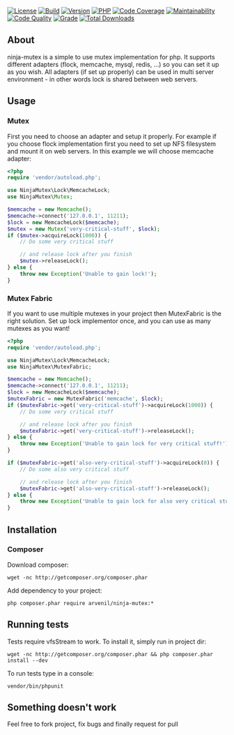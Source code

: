 [![License](https://img.shields.io/github/license/arvenil/ninja-mutex)](http://opensource.org/licenses/MIT)
[![Build](https://github.com/arvenil/ninja-mutex/workflows/PHP/badge.svg)](https://github.com/arvenil/ninja-mutex/actions?query=workflow%3APHP)
[![Version](https://img.shields.io/github/v/release/arvenil/ninja-mutex)](https://github.com/arvenil/ninja-mutex/releases/latest)
[![PHP](https://img.shields.io/packagist/php-v/arvenil/ninja-mutex)](https://packagist.org/packages/arvenil/ninja-mutex)
[![Code Coverage](https://scrutinizer-ci.com/g/arvenil/ninja-mutex/badges/coverage.png?b=master)](https://scrutinizer-ci.com/g/arvenil/ninja-mutex/?branch=master)
[![Maintainability](https://img.shields.io/codeclimate/maintainability-percentage/arvenil/ninja-mutex)](https://codeclimate.com/github/arvenil/ninja-mutex)
[![Code Quality](https://img.shields.io/scrutinizer/quality/g/arvenil/ninja-mutex)](https://scrutinizer-ci.com/g/arvenil/ninja-mutex/?branch=master)
[![Grade](https://img.shields.io/symfony/i/grade/15c5c748-f8d8-4b56-b536-a29a151aac6c?color=brightgreen)](https://insight.symfony.com/projects/15c5c748-f8d8-4b56-b536-a29a151aac6c)
[![Total Downloads](https://img.shields.io/packagist/dt/arvenil/ninja-mutex.svg)](https://packagist.org/packages/arvenil/ninja-mutex)

## About

ninja-mutex is a simple to use mutex implementation for php. It supports different adapters (flock, memcache, mysql, redis, ...) so you can set it up as you wish. All adapters (if set up properly) can be used in multi server environment - in other words lock is shared between web servers.

## Usage

### Mutex

First you need to choose an adapter and setup it properly. For example if you choose flock implementation first you need to set up NFS filesystem and mount it on web servers. In this example we will choose memcache adapter:

```php
<?php
require 'vendor/autoload.php';

use NinjaMutex\Lock\MemcacheLock;
use NinjaMutex\Mutex;

$memcache = new Memcache();
$memcache->connect('127.0.0.1', 11211);
$lock = new MemcacheLock($memcache);
$mutex = new Mutex('very-critical-stuff', $lock);
if ($mutex->acquireLock(1000)) {
    // Do some very critical stuff

    // and release lock after you finish
    $mutex->releaseLock();
} else {
    throw new Exception('Unable to gain lock!');
}
```

### Mutex Fabric

If you want to use multiple mutexes in your project then MutexFabric is the right solution. Set up lock implementor once, and you can use as many mutexes as you want!

```php
<?php
require 'vendor/autoload.php';

use NinjaMutex\Lock\MemcacheLock;
use NinjaMutex\MutexFabric;

$memcache = new Memcache();
$memcache->connect('127.0.0.1', 11211);
$lock = new MemcacheLock($memcache);
$mutexFabric = new MutexFabric('memcache', $lock);
if ($mutexFabric->get('very-critical-stuff')->acquireLock(1000)) {
    // Do some very critical stuff

    // and release lock after you finish
    $mutexFabric->get('very-critical-stuff')->releaseLock();
} else {
    throw new Exception('Unable to gain lock for very critical stuff!');
}

if ($mutexFabric->get('also-very-critical-stuff')->acquireLock(0)) {
    // Do some also very critical stuff

    // and release lock after you finish
    $mutexFabric->get('also-very-critical-stuff')->releaseLock();
} else {
    throw new Exception('Unable to gain lock for also very critical stuff!');
}
```

## Installation

### Composer

Download composer:

    wget -nc http://getcomposer.org/composer.phar

Add dependency to your project:

    php composer.phar require arvenil/ninja-mutex:*

## Running tests

Tests require vfsStream to work. To install it, simply run in project dir:

    wget -nc http://getcomposer.org/composer.phar && php composer.phar install --dev

To run tests type in a console:

    vendor/bin/phpunit

## Something doesn't work

Feel free to fork project, fix bugs and finally request for pull
